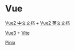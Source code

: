 <!--
 * @Author: TerryMin
 * @Date: 2023-02-17 11:41:32
 * @LastEditors: TerryMin
 * @LastEditTime: 2023-03-03 14:56:22
 * @Description: file not
-->
# Vue

[Vue2 中文文档](https://v2.cn.vuejs.org/) + [Vue2 英文文档](https://cli.vuejs.org/guide/)


[Vue3](https://staging-cn.vuejs.org) + [Vite](https://vitejs.cn/vite3-cn/)


[Pinia](https://pinia.web3doc.top/)

